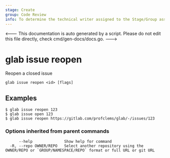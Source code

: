 ```yaml
---
stage: Create
group: Code Review
info: To determine the technical writer assigned to the Stage/Group associated with this page, see https://about.gitlab.com/handbook/product/ux/technical-writing/#assignments
---
```


<---
This documentation is auto generated by a script.
Please do not edit this file directly, check cmd/gen-docs/docs.go.
--->

# glab issue reopen

Reopen a closed issue

```plaintext
glab issue reopen <id> [flags]
```

## Examples

```plaintext
$ glab issue reopen 123
$ glab issue open 123
$ glab issue reopen https://gitlab.com/profclems/glab/-/issues/123

```

### Options inherited from parent commands

```plaintext
      --help              Show help for command
  -R, --repo OWNER/REPO   Select another repository using the OWNER/REPO or `GROUP/NAMESPACE/REPO` format or full URL or git URL
```

